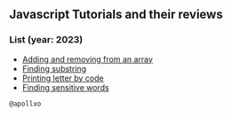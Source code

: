 ## Javascript Tutorials and their reviews

### List (year: 2023)

* [Adding and removing from an array]()
* [Finding substring]()
* [Printing letter by code]()
* [Finding sensitive words]()

```
@apollxo
```
